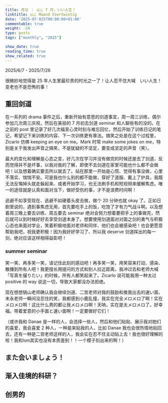 ```yaml
---
title: 月记 ｜ 🇳🇱 7 月，いい人生！
linktitle: 🇳🇱 Maand Viertwintig
date: '2025-07-025T00:00:00+01:00'
commentable: true
weight: -24
type: posts
tags: ["monthly", "2025"]

show_date: true
reading_time: true
show_related: true
---
```


2025/6/7 - 2025/7/26

很微妙地觉得是 25 年人生里最珍贵的时光之一了！让人忍不住大喊　いい人生！变老也不是恐怖的事！

<!--more-->

## 重回剑道

在一系列的 drama 事件之后，重新开始有意思的剑道事宜，周一周三训练，偶尔参加几次周三庆祝，然后在美丽的 7 月初去剑道 seminar 和人聊些有的没的。在之前的 post 里记录了好几次福至心灵时刻与难忘回忆，然后开始了训练日记的笔记，希望记下来训练的内容、下一次训练更有章法。搞笑之处是在这个过程里，Zicarlo 仿佛 keeping an eye on me。Mark 时常 make some jokes on me，特别是关于我发出声音之搞笑，不是犹疑的不坚定，要变成坚定的声音（笑）。

最大的变化和理解是心态之变，好几次在学习并没有做完的时候还是去了剑道，反而觉得并不是坏事，以我对我的了解，即使不去剑道在家里可能也什么都不会做吧！以及想着确实要去所以就去了。站在那里一开始是心慌、觉得有事没做，心里不落实、惴惴不安。可是我也什么别的都不能做，穿好了道服、戴上了护具，我既无法反悔掉头就走躲起来、或者开始学习，也无法刷手机和短视频来缓解焦虑。唯一的途径就是认真和面对当下，做好受伤的事，才不是浪费时间啊！

逃避不如享受现在、逃避不如硬着头皮去做，做个 20 分钟也就 okay 了。正如日剧里说的，遇到事焦虑无用，首先要吃手上的饭，吃饱了才有力气战斗啊。以及想着周三晚上要去训练、周五要去 seminar 绝对会努力想着要把手上的事做完，然后就可以到时候好好去享受剑道本身了。想要使用剑道面对对面之剑的勇气与积极心态也来面对学业，笑着积极地面对老师和同伴、他们也会被感染吧！也会更愿意帮助我吧，祝我更积极！因为我好好学习了、所以我 deserve 剑道挥出的每一剑，绝对应该这样相得益彰吧！

### summer seminar

笑一笑、再多笑一笑，请记住此刻的感动吧！再多笑一笑，用笑容来打动、感染、散播到所有人吧！我更擅长用提问的方式和别人拉近距离，我冲过去和老师大喊「写真を撮りたい」的时候，所有人都笑起来了。Zicarlo 说可能我用一种太过 positive 的 way 说这一切，导致大家都没办法拒绝。

现在想想锅山老师确认我会继续剑道、二宫老师对我的鼓励和推我出去的速い面、末永老师一瞬间没忍住的笑，我都感到小鹿乱撞，我实在完全メロメロ了啊！实在メロメロ啊！这比什么男的都让我メロメロ啊！天呐，实在是太メロメロ了。好幸福。带着爱意的小手面と速い面啊！一定要做好它们！



（或许我和 Danae 是一样的人，会选择一些人，然后和他们贴贴、展示我对她们的喜爱，我会喜爱 2 种人，一种是来贴我的人、比如 Danae 我也会很热情地贴回去，还有一种是二宫老师这样的人，我会实在忍不住主动贴上去！我也很好理解的啦！我和lsm其实也没有本质差别！！一个模子刻出来的啊！）

## また会いましょう！

## 渐入佳境的科研？

## 创男的
